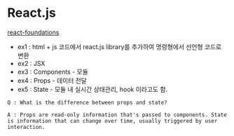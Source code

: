 # React.js

[react-foundations](https://nextjs.org/learn/react-foundations)

- ex1 : html + js 코드에서 react.js library를 추가하여 명령형에서 선언형 코드로 변환
- ex2 : JSX
- ex3 : Components - 모듈
- ex4 : Props - 데이터 전달
- ex5 : State - 모듈 내 실시간 상태관리, hook 이라고도 함.

```
Q : What is the difference between props and state?

A : Props are read-only information that's passed to components. State is information that can change over time, usually triggered by user interaction.
```


